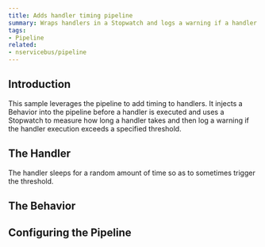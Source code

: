 ```yaml
---
title: Adds handler timing pipeline 
summary: Wraps handlers in a Stopwatch and logs a warning if a handler exceeds a given threshold
tags:
- Pipeline
related:
- nservicebus/pipeline
---
```


## Introduction

This sample leverages the pipeline to add timing to handlers. It injects a Behavior into the pipeline before a handler is executed and uses a Stopwatch to measure how long a handler takes and then log a warning if the handler execution exceeds a specified threshold.
 

## The Handler

The handler sleeps for a random amount of time so as to sometimes trigger the threshold.

<!-- import handler -->


## The Behavior

<!-- import HandlerTimerBehavior --> 


## Configuring the Pipeline

<!-- import pipeline-config -->